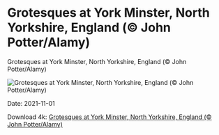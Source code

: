 # Grotesques at York Minster, North Yorkshire, England (© John Potter/Alamy)

Grotesques at York Minster, North Yorkshire, England (© John Potter/Alamy)

![Grotesques at York Minster, North Yorkshire, England (© John Potter/Alamy)](https://bing.com/th?id=OHR.YorkMinster_EN-US5465804030_UHD.jpg&w=1024&h=576)

Date: 2021-11-01

Download 4k: [Grotesques at York Minster, North Yorkshire, England (© John Potter/Alamy)](https://bing.com/th?id=OHR.YorkMinster_EN-US5465804030_UHD.jpg)

